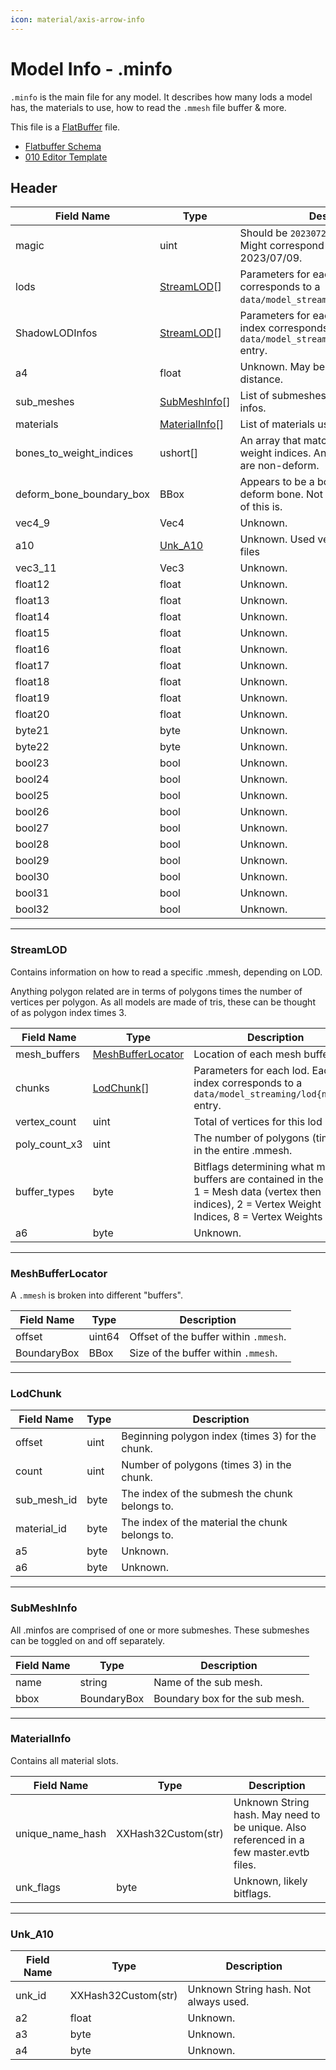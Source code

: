 ```yaml
---
icon: material/axis-arrow-info
---
```


# Model Info - .minfo

`.minfo` is the main file for any model. It describes how many lods a model has, the materials to use, how to read the `.mmesh` file buffer & more.

This file is a [FlatBuffer](https://flatbuffers.dev/) file. 

* [Flatbuffer Schema](https://github.com/Nenkai/010GameTemplates/blob/main/Cygames/Granblue%20Fantasy%20-%20Relink/MInfo_ModelInfo.fbs)
* [010 Editor Template](https://github.com/Nenkai/010GameTemplates/blob/main/Cygames/Granblue%20Fantasy%20-%20Relink/MInfo_ModelInfo.bt)

## Header

| Field Name            | Type           | Description                                        |
|-----------------------|----------------|----------------------------------------------------|
| magic                 | uint           | Should be `20230729`, **explicitly checked**. Might correspond to a date, 2023/07/09. |
| lods                  | [StreamLOD](#streamlod)[]      | Parameters for each lod. Each index corresponds to a `data/model_streaming/lod{number}` entry.
| ShadowLODInfos        | [StreamLOD](#streamlod)[]      | Parameters for each shadow lod. Each index corresponds to a `data/model_streaming/shadowlod{number}` entry.
| a4                    | float          | Unknown. May be related to LOD distance.
| sub_meshes            | [SubMeshInfo](#submeshinfo)[]  | List of submeshes. Addressed by lod infos.
| materials             | [MaterialInfo](#materialinfo)[] | List of materials used.
| bones_to_weight_indices | ushort[]       | An array that matches bone indices to weight indices. Any bones not in this list are non-deform.
| deform_bone_boundary_box | BBox           | Appears to be a boundary box for every deform bone. Not sure what the purpose of this is.
| vec4_9                | Vec4           | Unknown.
| a10                   | [Unk_A10](#Unk_A10)        | Unknown. Used very rarely in bgXXXX files
| vec3_11               | Vec3           | Unknown.
| float12               | float          | Unknown.
| float13               | float          | Unknown.
| float14               | float          | Unknown.
| float15               | float          | Unknown.
| float16               | float          | Unknown.
| float17               | float          | Unknown.
| float18               | float          | Unknown.
| float19               | float          | Unknown.
| float20               | float          | Unknown.
| byte21                | byte           | Unknown.
| byte22                | byte           | Unknown.
| bool23                | bool           | Unknown.
| bool24                | bool           | Unknown.
| bool25                | bool           | Unknown.
| bool26                | bool           | Unknown.
| bool27                | bool           | Unknown.
| bool28                | bool           | Unknown.
| bool29                | bool           | Unknown.
| bool30                | bool           | Unknown.
| bool31                | bool           | Unknown.
| bool32                | bool           | Unknown.

---

### StreamLOD

Contains information on how to read a specific .mmesh, depending on LOD.

Anything polygon related are in terms of polygons times the number of vertices per polygon.  As all models are made of tris, these can be thought of as polygon index times 3.

| Field Name            | Type              | Description                                        |
|-----------------------|-------------------|----------------------------------------------------|
| mesh_buffers          | [MeshBufferLocator](#meshbufferlocator) | Location of each mesh buffer.                      |
| chunks                | [LodChunk](#lodchunk)[]        | Parameters for each lod. Each index corresponds to a `data/model_streaming/lod{number}` entry.
| vertex_count          | uint              | Total of vertices for this lod mesh.
| poly_count_x3         | uint              | The number of polygons (times 3) in the entire .mmesh.
| buffer_types          | byte              | Bitflags determining what mesh buffers are contained in the LOD. 1 = Mesh data (vertex then indices), 2 = Vertex Weight Indices, 8 = Vertex Weights
| a6                    | byte              | Unknown.

---

### MeshBufferLocator

A `.mmesh` is broken into different "buffers".

| Field Name            | Type              | Description                                        |
|-----------------------|-------------------|----------------------------------------------------|
| offset                | uint64            | Offset of the buffer within `.mmesh`.              |
| BoundaryBox           | BBox              | Size of the buffer within `.mmesh`.

---

### LodChunk

| Field Name            | Type              | Description                                        |
|-----------------------|-------------------|----------------------------------------------------|
| offset                | uint              | Beginning polygon index (times 3) for the chunk.   |
| count                 | uint              | Number of polygons (times 3) in the chunk.
| sub_mesh_id           | byte              | The index of the submesh the chunk belongs to.
| material_id           | byte              | The index of the material the chunk belongs to.
| a5                    | byte           | Unknown.
| a6                    | byte           | Unknown.

---

### SubMeshInfo

All .minfos are comprised of one or more submeshes. These submeshes can be toggled on and off separately.

| Field Name            | Type              | Description                                        |
|-----------------------|-------------------|----------------------------------------------------|
| name                  | string            | Name of the sub mesh.                      |
| bbox                  | BoundaryBox       | Boundary box for the sub mesh.                     |

---

### MaterialInfo

Contains all material slots.

| Field Name            | Type              | Description                                        |
|-----------------------|-------------------|----------------------------------------------------|
| unique_name_hash      | XXHash32Custom(str) | Unknown String hash. May need to be unique. Also referenced in a few master.evtb files.            |
| unk_flags             | byte              | Unknown, likely bitflags.

---

### Unk_A10

| Field Name            | Type              | Description                                        |
|-----------------------|-------------------|----------------------------------------------------|
| unk_id                | XXHash32Custom(str) | Unknown String hash. Not always used.            |
| a2                    | float             | Unknown.
| a3                    | byte             | Unknown.
| a4                    | byte             | Unknown.

